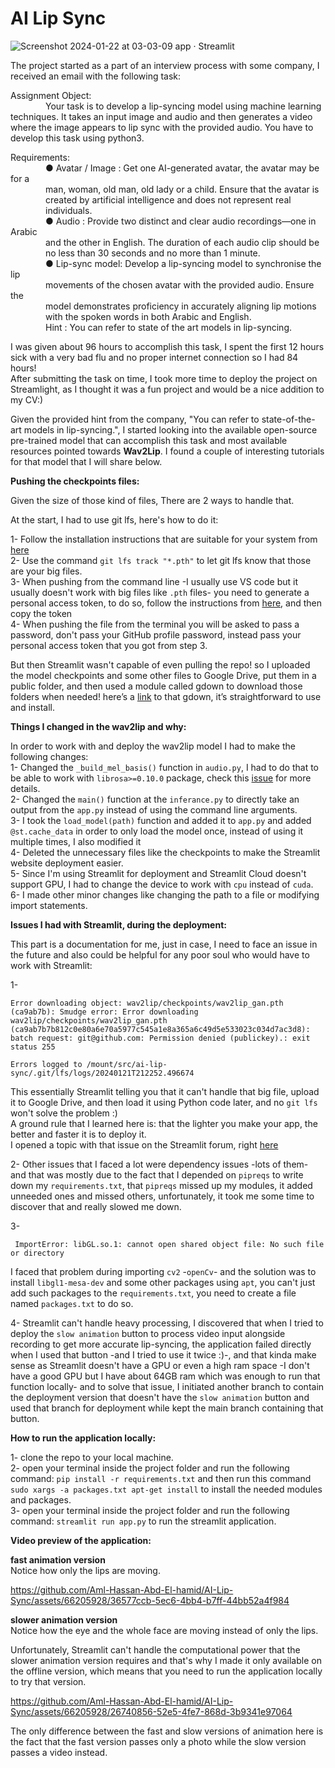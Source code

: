 # AI Lip Sync

![Screenshot 2024-01-22 at 03-03-09 app · Streamlit](https://github.com/Aml-Hassan-Abd-El-hamid/AI-Lip-Sync/assets/66205928/d35f379f-f1ca-46e5-a113-bfa3f3c4c2f9)


The project started as a part of an interview process with some company, I received an email with the following task:

Assignment Object:<br>
          &emsp;&emsp;&emsp;&emsp;Your task is to develop a lip-syncing model using machine learning
          techniques. It takes an input image and audio and then generates a video
          where the image appears to lip sync with the provided audio. You have to
          develop this task using python3.

Requirements:<br>
        &emsp;&emsp;&emsp;&emsp;● Avatar / Image : Get one AI-generated avatar, the avatar may be for a<br>
        &emsp;&emsp;&emsp;&emsp;man, woman, old man, old lady or a child. Ensure that the avatar is<br>
        &emsp;&emsp;&emsp;&emsp;created by artificial intelligence and does not represent real<br>
        &emsp;&emsp;&emsp;&emsp;individuals.<br>
        &emsp;&emsp;&emsp;&emsp;● Audio : Provide two distinct and clear audio recordings—one in Arabic<br>
        &emsp;&emsp;&emsp;&emsp;and the other in English. The duration of each audio clip should be<br>
        &emsp;&emsp;&emsp;&emsp;no less than 30 seconds and no more than 1 minute.<br>
        &emsp;&emsp;&emsp;&emsp;● Lip-sync model: Develop a lip-syncing model to synchronise the lip<br>
        &emsp;&emsp;&emsp;&emsp;movements of the chosen avatar with the provided audio. Ensure the<br>
        &emsp;&emsp;&emsp;&emsp;model demonstrates proficiency in accurately aligning lip motions<br>
        &emsp;&emsp;&emsp;&emsp;with the spoken words in both Arabic and English.<br>
        &emsp;&emsp;&emsp;&emsp;Hint : You can refer to state of the art models in lip-syncing.<br>
         
I was given about 96 hours to accomplish this task, I spent the first 12 hours sick with a very bad flu and no proper internet connection so I had 84 hours!<br>
After submitting the task on time, I took more time to deploy the project on Streamlight, as I thought it was a fun project and would be a nice addition to my CV:)  

Given the provided hint from the company, "You can refer to state-of-the-art models in lip-syncing.", I started looking into the available open-source pre-trained model that can accomplish this task and most available resources pointed towards **Wav2Lip**. I found a couple of interesting tutorials for that model that I will share below.

**Pushing the checkpoints files:**<br>

Given the size of those kind of files, There are 2 ways to handle that. 

At the start, I had to use git lfs, here's how to do it:<br>

1- Follow the installation instructions that are suitable for your system from [here](https://docs.github.com/en/repositories/working-with-files/managing-large-files/installing-git-large-file-storage) <br>
2- Use the command `git lfs track "*.pth"` to let git lfs know that those are your big files.<br>
3- When pushing from the command line -I usually use VS code but it usually doesn't work with big files like `.pth` files- you need to generate a personal access token, to do so, follow the instructions from [here](https://docs.github.com/en/authentication/keeping-your-account-and-data-secure/managing-your-personal-access-tokens#creating-a-fine-grained-personal-access-token), and then copy the token<br>
4- When pushing the file from the terminal you will be asked to pass a password, don't pass your GitHub profile password, instead pass your personal access token that you got from step 3.

But then Streamlit wasn't capable of even pulling the repo! so I uploaded the model checkpoints and some other files to Google Drive, put them in a public folder, and then used a module called gdown to download those folders when needed! here’s a [link](https://github.com/wkentaro/gdown) to that gdown, it’s straightforward to use and install.

**Things I changed in the wav2lip and why:**<br>

In order to work with and deploy the wav2lip model I had to make the following changes:<br>
1- Changed the `_build_mel_basis()` function in `audio.py`, I had to do that to be able to work with `librosa>=0.10.0` package, check this [issue](https://github.com/Rudrabha/Wav2Lip/issues/550) for more details.<br>
2- Changed the `main()` function at the `inferance.py` to directly take an output from the `app.py` instead of using the command line arguments.<br>
3- I took the `load_model(path)` function and added it to `app.py` and added `@st.cache_data` in order to only load the model once, instead of using it multiple times, I also modified it<br>
4- Deleted the unnecessary files like the checkpoints to make the Streamlit website deployment easier.<br>
5- Since I'm using Streamlit for deployment and Streamlit Cloud doesn't support GPU, I had to change the device to work with `cpu` instead of `cuda`.<br>
6- I made other minor changes like changing the path to a file or modifying import statements.

**Issues I had with Streamlit, during the deployment:**

This part is a documentation for me, just in case, I need to face an issue in the future and also could be helpful for any poor soul who would have to work with Streamlit:

1- 
```
Error downloading object: wav2lip/checkpoints/wav2lip_gan.pth (ca9ab7b): Smudge error: Error downloading wav2lip/checkpoints/wav2lip_gan.pth (ca9ab7b7b812c0e80a6e70a5977c545a1e8a365a6c49d5e533023c034d7ac3d8): batch request: git@github.com: Permission denied (publickey).: exit status 255

Errors logged to /mount/src/ai-lip-sync/.git/lfs/logs/20240121T212252.496674
```
This essentially Streamlit telling you that it can't handle that big file, upload it to Google Drive, and then load it using Python code later, and no `git lfs` won't solve the problem :)<br> 
A ground rule that I learned here is: that the lighter you make your app, the better and faster it is to deploy it.<br>
I opened a topic with that issue on the Streamlit forum, right [here](https://discuss.streamlit.io/t/file-upload-fails-with-error-downloading-object-wav2lip-checkpoints-wav2lip-gan-pth-ca9ab7b/60261)<br>

2- Other issues that I faced a lot were dependency issues -lots of them- and that was mostly due to the fact that I depended on `pipreqs` to write down my `requirements.txt`, that `pipreqs` missed up my modules, it added unneeded ones and missed others, unfortunately, it took me some time to discover that and really slowed me down.

3- 
```
 ImportError: libGL.so.1: cannot open shared object file: No such file or directory
```
I faced that problem during importing `cv2` -`openCv`- and the solution was to install `libgl1-mesa-dev` and some other packages using `apt`, you can't just add such packages to the `requirements.txt`, you need to create a file named `packages.txt` to do so.

4- Streamlit can't handle heavy processing, I discovered that when I tried to deploy the `slow animation` button to process video input alongside recording to get more accurate lip-syncing, the application failed directly when I used that button -and I tried to use it twice :)-, and that kinda make sense as Streamlit doesn't have a GPU or even a high ram space -I don't have a good GPU but I have about 64GB ram which was enough to run that function locally- and to solve that issue, I initiated another branch to contain the deployment version that doesn't have the `slow animation` button and used that branch for deployment while kept the main branch containing that button.

**How to run the application locally:**<br>

1- clone the repo to your local machine.<br>
2- open your terminal inside the project folder and run the following command: `pip install -r requirements.txt` and then run this command `sudo xargs -a packages.txt apt-get install` to install the needed modules and packages.<br>
3- open your terminal inside the project folder and run the following command: `streamlit run app.py` to run the streamlit application.<br>

**Video preview of the application:**<br>

**fast animation version**<br>
Notice how only the lips are moving.

https://github.com/Aml-Hassan-Abd-El-hamid/AI-Lip-Sync/assets/66205928/36577ccb-5ec6-4bb4-b7ff-44bb52a4f984

**slower animation version**<br>
Notice how the eye and the whole face are moving instead of only the lips.<br>

Unfortunately, Streamlit can't handle the computational power that the slower animation version requires and that's why I made it only available on the offline version, which means that you need to run the application locally to try that version.

https://github.com/Aml-Hassan-Abd-El-hamid/AI-Lip-Sync/assets/66205928/26740856-52e5-4fe7-868d-3b9341e97064

The only difference between the fast and slow versions of animation here is the fact that the fast version passes only a photo while the slow version passes a video instead.
